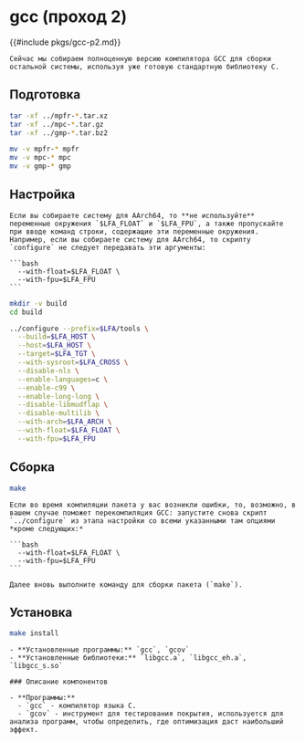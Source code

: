 # gcc (проход 2)

{{#include pkgs/gcc-p2.md}}

```admonish warning title="Внимание"
Сейчас мы собираем полноценную версию компилятора GCC для сборки остальной системы, используя уже готовую стандартную библиотеку С.
```

## Подготовка

```bash
tar -xf ../mpfr-*.tar.xz
tar -xf ../mpc-*.tar.gz
tar -xf ../gmp-*.tar.bz2

mv -v mpfr-* mpfr
mv -v mpc-* mpc
mv -v gmp-* gmp
```

## Настройка

~~~admonish warning title="Внимание"
Если вы собираете систему для AArch64, то **не используйте** переменные окружения `$LFA_FLOAT` и `$LFA_FPU`, а также пропускайте при вводе команд строки, содержащие эти переменные окружения. Например, если вы собираете систему для AArch64, то скрипту `configure` не следует передавать эти аргументы:

```bash
  --with-float=$LFA_FLOAT \
  --with-fpu=$LFA_FPU
```
~~~

```bash
mkdir -v build
cd build

../configure --prefix=$LFA/tools \
  --build=$LFA_HOST \
  --host=$LFA_HOST \
  --target=$LFA_TGT \
  --with-sysroot=$LFA_CROSS \
  --disable-nls \
  --enable-languages=c \
  --enable-c99 \
  --enable-long-long \
  --disable-libmudflap \
  --disable-multilib \
  --with-arch=$LFA_ARCH \
  --with-float=$LFA_FLOAT \
  --with-fpu=$LFA_FPU
```

## Сборка

```bash
make
```

~~~admonish warning title="Внимание"
Если во время компиляции пакета у вас возникли ошибки, то, возможно, в вашем случае поможет перекомпиляция GCC: запустите снова скрипт `../configure` из этапа настройки со всеми указанными там опциями *кроме следующих:*

```bash
  --with-float=$LFA_FLOAT \
  --with-fpu=$LFA_FPU
```

Далее вновь выполните команду для сборки пакета (`make`).
~~~

## Установка

```bash
make install
```

~~~admonish note title="Содержимое пакета" collapsible=true
- **Установленные программы:** `gcc`, `gcov`
- **Установленные библиотеки:** `libgcc.a`, `libgcc_eh.a`, `libgcc_s.so`

### Описание компонентов

- **Программы:**
  - `gcc` - компилятор языка C.
  - `gcov` - инструмент для тестирования покрытия, используется для анализа программ, чтобы определить, где оптимизация даст наибольший эффект.
~~~
